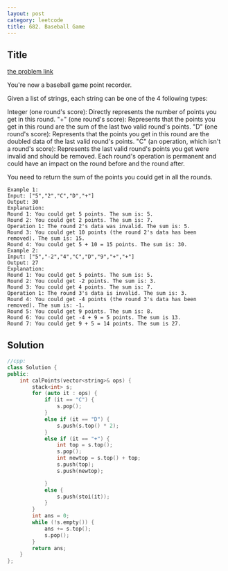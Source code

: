```yaml
---
layout: post
category: leetcode
title: 682. Baseball Game
---
```

## Title
[the problem link](https://leetcode.com/problems/baseball-game/description/)

You're now a baseball game point recorder.

Given a list of strings, each string can be one of the 4 following types:

Integer (one round's score): Directly represents the number of points you get in this round.
"+" (one round's score): Represents that the points you get in this round are the sum of the last two valid round's points.
"D" (one round's score): Represents that the points you get in this round are the doubled data of the last valid round's points.
"C" (an operation, which isn't a round's score): Represents the last valid round's points you get were invalid and should be removed.
Each round's operation is permanent and could have an impact on the round before and the round after.

You need to return the sum of the points you could get in all the rounds.
	
	Example 1:
	Input: ["5","2","C","D","+"]
	Output: 30
	Explanation: 
	Round 1: You could get 5 points. The sum is: 5.
	Round 2: You could get 2 points. The sum is: 7.
	Operation 1: The round 2's data was invalid. The sum is: 5.  
	Round 3: You could get 10 points (the round 2's data has been removed). The sum is: 15.
	Round 4: You could get 5 + 10 = 15 points. The sum is: 30.
	Example 2:
	Input: ["5","-2","4","C","D","9","+","+"]
	Output: 27
	Explanation: 
	Round 1: You could get 5 points. The sum is: 5.
	Round 2: You could get -2 points. The sum is: 3.
	Round 3: You could get 4 points. The sum is: 7.
	Operation 1: The round 3's data is invalid. The sum is: 3.  
	Round 4: You could get -4 points (the round 3's data has been removed). The sum is: -1.
	Round 5: You could get 9 points. The sum is: 8.
	Round 6: You could get -4 + 9 = 5 points. The sum is 13.
	Round 7: You could get 9 + 5 = 14 points. The sum is 27.

## Solution
```c++
//cpp:
class Solution {
public:
	int calPoints(vector<string>& ops) {
		stack<int> s;
		for (auto it : ops) {
			if (it == "C") {
				s.pop();
			}
			else if (it == "D") {
				s.push(s.top() * 2);
			}
			else if (it == "+") {
				int top = s.top();
				s.pop();
				int newtop = s.top() + top;
				s.push(top);
				s.push(newtop);

			}
			else {
				s.push(stoi(it));
			}
		}
		int ans = 0;
		while (!s.empty()) {
			ans += s.top();
			s.pop();
		}
        return ans;
	}
};
```
